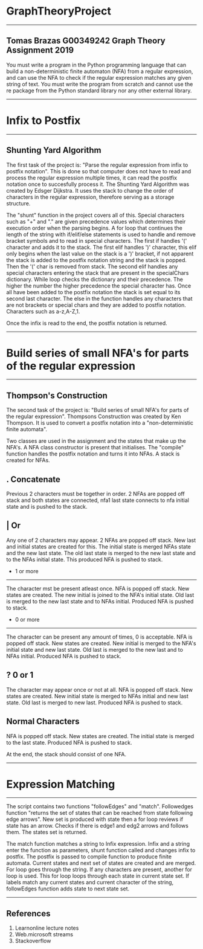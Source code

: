# GraphTheoryProject
--------------------------------------------
Tomas Brazas G00349242
Graph Theory Assignment 2019
--------------------------------------------

You must write a program in the Python programming language that can
build a non-deterministic finite automaton (NFA) from a regular expression,
and can use the NFA to check if the regular expression matches any given
string of text. You must write the program from scratch and cannot use the
re package from the Python standard library nor any other external library.

---------------------------------------------
# Infix to Postfix
---------------------------------------------
Shunting Yard Algorithm
---------------------------------------------

The first task of the project is: "Parse the regular expression from infix to postfix notation". This is done 
so that computer does not have to read and process the regular expression multiple times, it can read the postfix notation once to succesfully
process it. The Shunting Yard Algorithm was created by Edsger Dijkstra. It uses the stack to change the order of characters
in the regular expression, therefore serving as a storage structure. 

The "shunt" function in the project covers all of this. Special characters such as "+" and "." are given precedence values which determines
their execution order when the parsing begins. A for loop that continues the length of the string with if/elif/else statements is used to handle and remove 
bracket symbols and to read in special characters. The first if handles '(' character  and adds it to the stack. The first elif handles ')' character, this elif only
begins when the last value on the stack is a ')' bracket, if not apparent the stack is added to the postfix notation string and the stack is popped. Then the '(' char is removed
from stack. The second elif handles any special characters entering the stack that are present in the specialChars dictionary. While loop checks the dictionary and their precedence. The
higher the number the higher precedence the special character has. Once all have been added to the postfix notation the stack is set equal to its second last character. The else in the
function handles any characters that are not brackets or special chars and they are added to postfix notation. Characters such as a-z,A-Z,1.

Once the infix is read to the end, the postfix notation is returned.

---------------------------------------------
# Build series of small NFA's for parts of the regular expression
---------------------------------------------
Thompson's Construction
---------------------------------------------
The second task of the project is: "Build series of small NFA's for parts of the regular expression". Thompsons Construction was created by Ken Thompson.
It is used to convert a postfix notation into a "non-deterministic finite automata". 

Two classes are used in the assignment and the states that make up the NFA's. A NFA class constructor is present that initialises.
The "compile" function handles the postfix notation and turns it into NFAs. A stack is created for NFAs.

. Concatenate
-----------------------------------------------
Previous 2 characters must be together in order. 2 NFAs are popped off stack and both states are connected, nfa1 last state connects to nfa initial state and is pushed to the stack.

| Or
-----------------------------------------------
Any one of 2 characters may appear. 2 NFAs are popped off stack. New last and initial states are created for this. The initial state is merged NFAs state and the new last state.
The old last state is merged to the new last state and to the NFAs initial state. This produced NFA is pushed to stack.

+ 1 or more
------------------------------------------------
The character mst be present atleast once. NFA is popped off stack. New states are created. The new initial is joined to the NFA's initial state. Old last is merged to the new last state and to NFAs
initial. Produced NFA is pushed to stack.

* 0 or more
------------------------------------------------
The character can be present any amount of times, 0 is acceptable. NFA is popped off stack. New states are created. New initial is merged to the NFA's initial state and new last state.
Old last is merged to the new last and to NFAs initial. Produced NFA is pushed to stack.

? 0 or 1 
------------------------------------------------
The character may appear once or not at all. NFA is popped off stack. New states are created. New initial state is merged to NFAs initial and new last state.
Old last is merged to new last. Produced NFA is pushed to stack.

Normal Characters
------------------------------------------------
NFA is popped off stack. New states are created. The initial state is merged to the last state. Produced NFA is pushed to stack.

At the end, the stack should consist of one NFA.

-------------------------------------------------
# Expression Matching
-------------------------------------------------
The script contains two functions "followEdges" and "match". Followedges function "returns the set  of states that can be reached from state following edge arrows".
New set is produced with state then a for loop reviews if state has an arrow. Checks if there is edge1 and edg2 arrows and follows them. The states set is returned.

The match function matches a string to Infix expression. Infix and a string enter the function as parameters, shunt function called and changes infix to postfix. The postfix is
passed to compile function to produce finite automata. Current states and next set of states are created and are merged. For loop goes through the string. If any characters
are present, another for loop is used. This for loop loops through each state in current state set. If labels match any current states and current character of the string, followEdges function adds state to next state set.

-------------------------------------------------
References
-------------------------------------------------
1) Learnonline lecture notes
2) Web.microsoft streams
3) Stackoverflow












